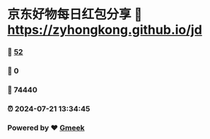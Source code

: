 # 京东好物每日红包分享 :link: https://zyhongkong.github.io/jd 
### :page_facing_up: [52](https://zyhongkong.github.io/jd/tag.html) 
### :speech_balloon: 0 
### :hibiscus: 74440 
### :alarm_clock: 2024-07-21 13:34:45 
### Powered by :heart: [Gmeek](https://github.com/Meekdai/Gmeek)
